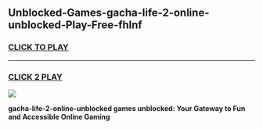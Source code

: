 
## Unblocked-Games-gacha-life-2-online-unblocked-Play-Free-fhlnf
<h3>
<a href="https://premium76.site?title=gacha-life-2-online-unblocked&ref=12A">CLICK TO PLAY</a></h3>
<hr>

<h3>
<a href="https://premium76.site?title=gacha-life-2-online-unblocked&ref=12A">CLICK 2 PLAY</a>
  
</h3>

<a href="https://premium76.site?title=gacha-life-2-online-unblocked&ref=12A"><img src="https://clearcache.store/games.png"></a>


**gacha-life-2-online-unblocked games unblocked: Your Gateway to Fun and Accessible Online Gaming**
